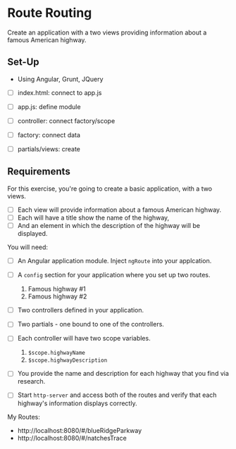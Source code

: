 # Route Routing

Create an application with a two views providing information about a famous American highway. 

## Set-Up
- Using Angular, Grunt, JQuery
- [ ] index.html: connect to app.js
- [ ] app.js: define module
- [ ] controller: connect factory/scope
- [ ] factory: connect data
- [ ] partials/views: create


## Requirements

For this exercise, you're going to create a basic application, with a two views. 
- [ ] Each view will provide information about a famous American highway. 
- [ ] Each will have a title show the name of the highway, 
- [ ] And an element in which the description of the highway will be displayed.

You will need:

- [ ] An Angular application module. Inject `ngRoute` into your applcation.
- [ ] A `config` section for your application where you set up two routes.
    1. Famous highway #1
    2. Famous highway #2
- [ ] Two controllers defined in your application.
- [ ] Two partials - one bound to one of the controllers.
- [ ] Each controller will have two scope variables.
    1. `$scope.highwayName`
    1. `$scope.highwayDescription`
- [ ] You provide the name and description for each highway that you find via research.

- [ ] Start `http-server` and access both of the routes and verify that each highway's information displays correctly.
 
 My Routes: 
  - http://localhost:8080/#/blueRidgeParkway 
  - http://localhost:8080/#/natchesTrace




